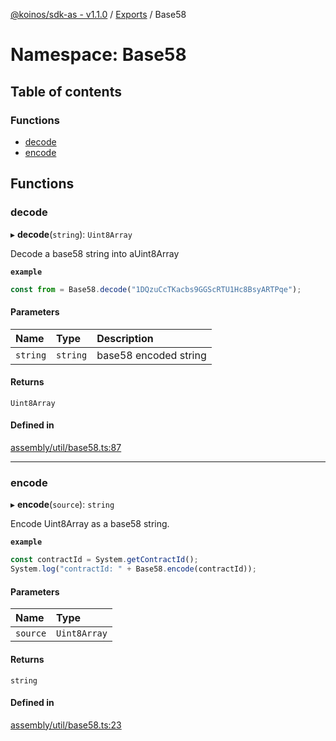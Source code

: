 [@koinos/sdk-as - v1.1.0](../README.md) / [Exports](../modules.md) / Base58

# Namespace: Base58

## Table of contents

### Functions

- [decode](Base58.md#decode)
- [encode](Base58.md#encode)

## Functions

### decode

▸ **decode**(`string`): `Uint8Array`

Decode a base58 string into aUint8Array

**`example`**
```ts
const from = Base58.decode("1DQzuCcTKacbs9GGScRTU1Hc8BsyARTPqe");
```

#### Parameters

| Name | Type | Description |
| :------ | :------ | :------ |
| `string` | `string` | base58 encoded string |

#### Returns

`Uint8Array`

#### Defined in

[assembly/util/base58.ts:87](https://github.com/koinos/koinos-sdk-as/blob/0d26a97/assembly/util/base58.ts#L87)

___

### encode

▸ **encode**(`source`): `string`

Encode Uint8Array as a base58 string.

**`example`**
```ts
const contractId = System.getContractId();
System.log("contractId: " + Base58.encode(contractId));
```

#### Parameters

| Name | Type |
| :------ | :------ |
| `source` | `Uint8Array` |

#### Returns

`string`

#### Defined in

[assembly/util/base58.ts:23](https://github.com/koinos/koinos-sdk-as/blob/0d26a97/assembly/util/base58.ts#L23)
